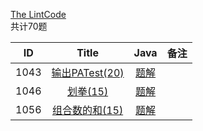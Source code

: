 
[The LintCode](https://www.patest.cn/contests/pat-b-practise) <br>
共计70题


|  ID  | Title                               |                Java                | 备注                       |
| :--: | :----------------------------------: | :--------------------------------------: | :-----------------------: |
| 1043 |   [输出PATest(20)](https://www.patest.cn/contests/pat-b-practise/1043)                    | [题解](https://github.com/ccccqyc/Algorithm/blob/master/PAT/src/main/java/BasicLevel/P1046.java) |                    |
| 1046 |   [划拳(15)](https://www.patest.cn/contests/pat-b-practise/1046)                       | [题解](https://github.com/ccccqyc/Algorithm/blob/master/PAT/src/main/java/BasicLevel/P1046.java) |                    |
| 1056 |  [组合数的和(15)](https://www.patest.cn/contests/pat-b-practise/1056)                      | [题解](https://github.com/ccccqyc/Algorithm/blob/master/PAT/src/main/java/BasicLevel/P1056.java) |                    |

